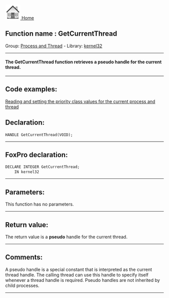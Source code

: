 [<img src="../../images/home.png"> Home ](https://github.com/VFPX/Win32API)  

## Function name : GetCurrentThread
Group: [Process and Thread](../../functions_group.md#Process_and_Thread)  -  Library: [kernel32](../../../libraries.md#kernel32)  
***  


#### The GetCurrentThread function retrieves a <Strong>pseudo</Strong> handle for the current thread.
***  


## Code examples:
[Reading and setting the priority class values for the current process and thread](../../samples/sample_218.md)  

## Declaration:
```foxpro  
HANDLE GetCurrentThread(VOID);  
```  
***  


## FoxPro declaration:
```foxpro  
DECLARE INTEGER GetCurrentThread;
	IN kernel32  
```  
***  


## Parameters:
This function has no parameters.  
***  


## Return value:
The return value is a <Strong>pseudo</Strong> handle for the current thread.  
***  


## Comments:
A pseudo handle is a special constant that is interpreted as the current thread handle. The calling thread can use this handle to specify itself whenever a thread handle is required. Pseudo handles are not inherited by child processes.  
  
***  

